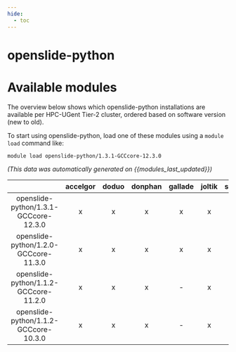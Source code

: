 ```yaml
---
hide:
  - toc
---
```


openslide-python
================

# Available modules


The overview below shows which openslide-python installations are available per HPC-UGent Tier-2 cluster, ordered based on software version (new to old).

To start using openslide-python, load one of these modules using a `module load` command like:

```shell
module load openslide-python/1.3.1-GCCcore-12.3.0
```

*(This data was automatically generated on {{modules_last_updated}})*  

| |accelgor|doduo|donphan|gallade|joltik|shinx|skitty|
| :---: | :---: | :---: | :---: | :---: | :---: | :---: | :---: |
|openslide-python/1.3.1-GCCcore-12.3.0|x|x|x|x|x|x|x|
|openslide-python/1.2.0-GCCcore-11.3.0|x|x|x|x|x|-|-|
|openslide-python/1.1.2-GCCcore-11.2.0|x|x|x|-|x|-|-|
|openslide-python/1.1.2-GCCcore-10.3.0|x|x|x|-|x|-|-|
